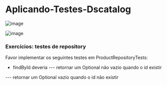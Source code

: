 # Aplicando-Testes-Dscatalog

![image](https://github.com/JonasRF/Aplicando-Testes-Dscatalog/assets/77034798/62467183-b00d-4976-956b-ca7a8fb3f0e6)

![image](https://github.com/JonasRF/Aplicando-Testes-Dscatalog/assets/77034798/d91db77a-d577-4798-987d-34defe4dc591)

### Exercícios: testes de repository

Favor implementar os seguintes testes em ProductRepositoryTests:
- findById deveria 
--- retornar um Optional<Product> não vazio quando o id existir
  
--- retornar um Optional<Product> vazio quando o id não existir


